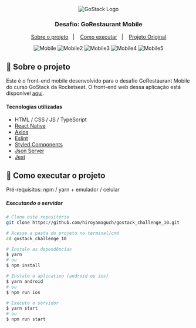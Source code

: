 <p align="center">
  <img alt="GoStack Logo" src="https://github.com/hiroyamaguch/assets/blob/de8f5bb7126d7a27664f154dfdaffa782d36b38d/gostack/gostack.png">
</p>

<h3 align="center">
  Desafio: GoRestaurant Mobile
</h3>

<p align="center">
  <a href="#memo-sobre-o-projeto">Sobre o projeto</a>&nbsp;&nbsp;&nbsp;|&nbsp;&nbsp;&nbsp;
  <a href="#rocket-como-executar-o-projeto">Como executar</a>&nbsp;&nbsp;&nbsp;|&nbsp;&nbsp;&nbsp;
  <a href="https://github.com/rocketseat-education/bootcamp-gostack-desafios/tree/master/desafio-react-native-delivery">Projeto Original</a>
</p>

<p align="center">
  <img alt="Mobile" src="https://github.com/hiroyamaguch/assets/blob/19975a853f6b95d7fb83c9415d3d83f9fb4711db/challenge10/mobile1.jpg">
  <img alt="Mobile2" src="https://github.com/hiroyamaguch/assets/blob/19975a853f6b95d7fb83c9415d3d83f9fb4711db/challenge10/mobile2.jpg">
  <img alt="Mobile3" src="https://github.com/hiroyamaguch/assets/blob/19975a853f6b95d7fb83c9415d3d83f9fb4711db/challenge10/mobile3.jpg">
  <img alt="Mobile4" src="https://github.com/hiroyamaguch/assets/blob/19975a853f6b95d7fb83c9415d3d83f9fb4711db/challenge10/mobile4.jpg">
  <img alt="Mobile5" src="https://github.com/hiroyamaguch/assets/blob/19975a853f6b95d7fb83c9415d3d83f9fb4711db/challenge10/mobile5.jpg">
</p>

## :memo: Sobre o projeto
Este é o front-end mobile desenvolvido para o desafio GoRestaurant Mobile do curso GoStack da Rocketseat. O front-end web dessa aplicação está disponível [aqui](https://github.com/hiroyamaguch/gostack_challenge_9).
#### Tecnologias utilizadas
- HTML / CSS / JS / TypeScript
- [React Native](https://reactnative.dev/)
- [Axios](https://github.com/axios/axios)
- [Eslint](https://eslint.org/)
- [Styled Components](https://styled-components.com/)
- [Json Server](https://github.com/typicode/json-server)
- [Jest](https://jestjs.io/pt-BR/)

## :rocket: Como executar o projeto
Pré-requisitos: npm / yarn + emulador / celular

##### Executando o servidor
```bash
# Clone este repositório
git clone https://github.com/hiroyamaguch/gostack_challenge_10.git

# Acesse a pasta do projeto no terminal/cmd
cd gostack_challenge_10

# Instale as dependências
$ yarn
# ou
$ npm install

# Instale o aplicativo (android ou ios)
$ yarn android
# ou
$ npm run ios

# Execute o servidor
$ yarn start
# ou
$ npm run start
```

